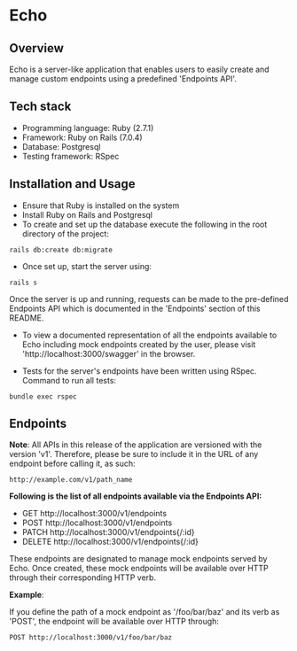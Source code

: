# Echo

## Overview
Echo is a server-like application that enables users to easily create and manage custom endpoints using a predefined 'Endpoints API'.

## Tech stack
* Programming language: Ruby (2.7.1)
* Framework: Ruby on Rails (7.0.4)
* Database: Postgresql
* Testing framework: RSpec

## Installation and Usage
* Ensure that Ruby is installed on the system
* Install Ruby on Rails and Postgresql
* To create and set up the database execute the following in the root directory of the project:

```
rails db:create db:migrate
```
* Once set up, start the server using:

```
rails s
```

Once the server is up and running, requests can be made to the pre-defined Endpoints API which is documented in the 'Endpoints' section of this README.

* To view a documented representation of all the endpoints available to Echo including mock endpoints created by the user, please visit 'http://localhost:3000/swagger' in the browser.

* Tests for the server's endpoints have been written using RSpec. Command to run all tests:
```
bundle exec rspec
```

## Endpoints
**Note**: All APIs in this release of the application are versioned with the version 'v1'. Therefore, please be sure to include it in the URL of any endpoint before calling it, as such:
```
http://example.com/v1/path_name
```

**Following is the list of all endpoints available via the Endpoints API:**  

- GET http://localhost:3000/v1/endpoints
- POST http://localhost:3000/v1/endpoints
- PATCH http://localhost:3000/v1/endpoints{/:id}
- DELETE http://localhost:3000/v1/endpoints{/:id}

These endpoints are designated to manage mock endpoints served by Echo. Once created, these mock endpoints will be available over HTTP through their corresponding HTTP verb.

**Example**:

If you define the path of a mock endpoint as '/foo/bar/baz' and its verb as 'POST', the endpoint will be available over HTTP through: 
```
POST http://localhost:3000/v1/foo/bar/baz
```